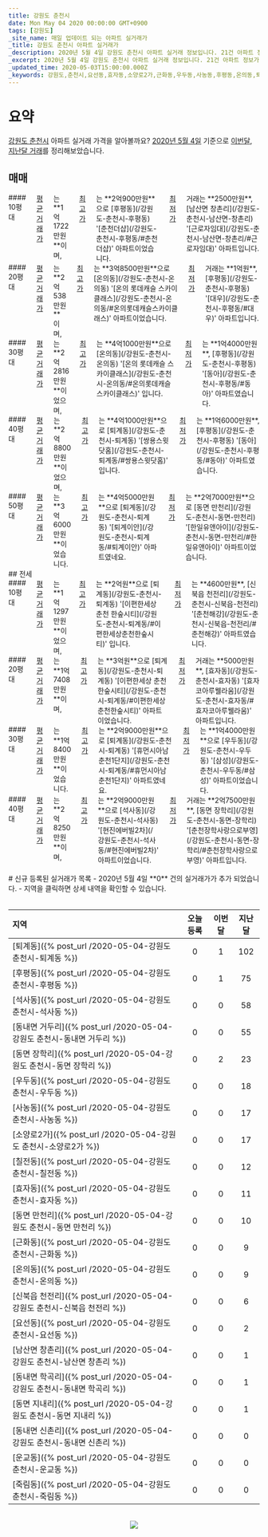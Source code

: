 ```yaml
---
title: 강원도 춘천시
date: Mon May 04 2020 00:00:00 GMT+0900
tags: [강원도]
_site_name: 매일 업데이트 되는 아파트 실거래가
_title: 강원도 춘천시 아파트 실거래가
_description: 2020년 5월 4일 강원도 춘천시 아파트 실거래 정보입니다. 21건 아파트 정보가 있습니다.
_excerpt: 2020년 5월 4일 강원도 춘천시 아파트 실거래 정보입니다. 21건 아파트 정보가 있습니다.
_updated_time: 2020-05-03T15:00:00.000Z
_keywords: 강원도,춘천시,요선동,효자동,소양로2가,근화동,우두동,사농동,후평동,온의동,퇴계동,석사동,칠전동,신북읍 천전리,동면 만천리,동면 장학리,동내면 거두리,동내면 학곡리,죽림동,남산면 창촌리,동내면 신촌리,운교동,동면 지내리
---
```



# 요약
<ins>강원도 춘천시</ins> 아파트 실거래 가격을 알아볼까요? <ins>2020년 5월 4일</ins> 기준으로 <ins>이번달, 지난달 거래</ins>를 정리해보았습니다.

## 매매
<div class="container">
<div class="six columns" markdown="1">
#### 10평대
<ins>평균 거래가</ins>는 **1억1722만원**이며, <ins>최고가</ins>는 **2억900만원**으로 [후평동](/강원도-춘천시-후평동) '[춘천더샵](/강원도-춘천시-후평동/#춘천더샵)' 아파트이었습니다. <ins>최저가</ins> 거래는 **2500만원**, [남산면 창촌리](/강원도-춘천시-남산면-창촌리) '[근로자임대](/강원도-춘천시-남산면-창촌리/#근로자임대)' 아파트입니다.
</div>
<div class="six columns" markdown="1">
#### 20평대
<ins>평균 거래가</ins>는 **2억538만원**이며, <ins>최고가</ins>는 **3억8500만원**으로 [온의동](/강원도-춘천시-온의동) '[온의 롯데캐슬 스카이클래스](/강원도-춘천시-온의동/#온의롯데캐슬스카이클래스)' 아파트이었습니다. <ins>최저가</ins> 거래는 **1억원**, [후평동](/강원도-춘천시-후평동) '[대우](/강원도-춘천시-후평동/#대우)' 아파트입니다.
</div>
</div>
<div class="container">
<div class="six columns" markdown="1">
#### 30평대
<ins>평균 거래가</ins>는 **2억2816만원**이었으며, <ins>최고가</ins>는 **4억1000만원**으로 [온의동](/강원도-춘천시-온의동) '[온의 롯데캐슬 스카이클래스](/강원도-춘천시-온의동/#온의롯데캐슬스카이클래스)' 입니다. <ins>최저가</ins>는 **1억4000만원**, [후평동](/강원도-춘천시-후평동) '[동아](/강원도-춘천시-후평동/#동아)' 아파트였습니다.
</div>
<div class="six columns" markdown="1">
#### 40평대
<ins>평균 거래가</ins>는 **2억8800만원**이었으며, <ins>최고가</ins>는 **4억1000만원**으로 [퇴계동](/강원도-춘천시-퇴계동) '[쌍용스윗닷홈](/강원도-춘천시-퇴계동/#쌍용스윗닷홈)' 입니다. <ins>최저가</ins>는 **1억6000만원**, [후평동](/강원도-춘천시-후평동) '[동아](/강원도-춘천시-후평동/#동아)' 아파트였습니다.
</div>
</div>
<div class="container">
<div class="twelve columns" markdown="1">
#### 50평대
<ins>평균 거래가</ins>는 **3억6000만원**이었습니다. <ins>최고가</ins>는 **4억5000만원**으로 [퇴계동](/강원도-춘천시-퇴계동) '[퇴계이안](/강원도-춘천시-퇴계동/#퇴계이안)' 아파트였네요. <ins>최저가</ins>는 **2억7000만원**으로 [동면 만천리](/강원도-춘천시-동면-만천리) '[한일유앤아이](/강원도-춘천시-동면-만천리/#한일유앤아이)' 아파트이었습니다.
</div>
</div>
## 전세
<div class="container">
<div class="six columns" markdown="1">
#### 10평대
<ins>평균 거래가</ins>는 **1억1297만원**이었으며, <ins>최고가</ins>는 **2억원**으로 [퇴계동](/강원도-춘천시-퇴계동) '[이편한세상 춘천 한숲시티](/강원도-춘천시-퇴계동/#이편한세상춘천한숲시티)' 입니다. <ins>최저가</ins>는 **4600만원**, [신북읍 천전리](/강원도-춘천시-신북읍-천전리) '[춘천해강](/강원도-춘천시-신북읍-천전리/#춘천해강)' 아파트였습니다.
</div>
<div class="six columns" markdown="1">
#### 20평대
<ins>평균 거래가</ins>는 **1억7408만원**이며, <ins>최고가</ins>는 **3억원**으로 [퇴계동](/강원도-춘천시-퇴계동) '[이편한세상 춘천 한숲시티](/강원도-춘천시-퇴계동/#이편한세상춘천한숲시티)' 아파트이었습니다. <ins>최저가</ins> 거래는 **5000만원**, [효자동](/강원도-춘천시-효자동) '[효자코아루웰라움](/강원도-춘천시-효자동/#효자코아루웰라움)' 아파트입니다.
</div>
</div>
<div class="container">
<div class="six columns" markdown="1">
#### 30평대
<ins>평균 거래가</ins>는 **1억8400만원**이었습니다. <ins>최고가</ins>는 **2억9000만원**으로 [퇴계동](/강원도-춘천시-퇴계동) '[휴먼시아남춘천1단지](/강원도-춘천시-퇴계동/#휴먼시아남춘천1단지)' 아파트였네요. <ins>최저가</ins>는 **1억4000만원**으로 [우두동](/강원도-춘천시-우두동) '[삼성](/강원도-춘천시-우두동/#삼성)' 아파트이었습니다.
</div>
<div class="six columns" markdown="1">
#### 40평대
<ins>평균 거래가</ins>는 **2억8250만원**이며, <ins>최고가</ins>는 **2억9000만원**으로 [석사동](/강원도-춘천시-석사동) '[현진에버빌2차](/강원도-춘천시-석사동/#현진에버빌2차)' 아파트이었습니다. <ins>최저가</ins> 거래는 **2억7500만원**, [동면 장학리](/강원도-춘천시-동면-장학리) '[춘천장학사랑으로부영](/강원도-춘천시-동면-장학리/#춘천장학사랑으로부영)' 아파트입니다.
</div>
</div>


<br>
# 신규 등록된 실거래가 목록
- 2020년 5월 4일 **0** 건의 실거래가가 추가 되었습니다.
- 지역을 클릭하면 상세 내역을 확인할 수 있습니다.
<br><br>

| 지역 | 오늘 등록 | 이번달 | 지난달 |
|:---|:---:|:---:|:---:|
| [퇴계동]({% post_url /2020-05-04-강원도 춘천시-퇴계동 %}) | 0 | 1 | 102|
| [후평동]({% post_url /2020-05-04-강원도 춘천시-후평동 %}) | 0 | 1 | 75|
| [석사동]({% post_url /2020-05-04-강원도 춘천시-석사동 %}) | 0 | 0 | 58|
| [동내면 거두리]({% post_url /2020-05-04-강원도 춘천시-동내면 거두리 %}) | 0 | 0 | 55|
| [동면 장학리]({% post_url /2020-05-04-강원도 춘천시-동면 장학리 %}) | 0 | 2 | 23|
| [우두동]({% post_url /2020-05-04-강원도 춘천시-우두동 %}) | 0 | 0 | 18|
| [사농동]({% post_url /2020-05-04-강원도 춘천시-사농동 %}) | 0 | 0 | 17|
| [소양로2가]({% post_url /2020-05-04-강원도 춘천시-소양로2가 %}) | 0 | 0 | 17|
| [칠전동]({% post_url /2020-05-04-강원도 춘천시-칠전동 %}) | 0 | 0 | 12|
| [효자동]({% post_url /2020-05-04-강원도 춘천시-효자동 %}) | 0 | 0 | 11|
| [동면 만천리]({% post_url /2020-05-04-강원도 춘천시-동면 만천리 %}) | 0 | 0 | 10|
| [근화동]({% post_url /2020-05-04-강원도 춘천시-근화동 %}) | 0 | 0 | 9|
| [온의동]({% post_url /2020-05-04-강원도 춘천시-온의동 %}) | 0 | 0 | 9|
| [신북읍 천전리]({% post_url /2020-05-04-강원도 춘천시-신북읍 천전리 %}) | 0 | 0 | 6|
| [요선동]({% post_url /2020-05-04-강원도 춘천시-요선동 %}) | 0 | 0 | 2|
| [남산면 창촌리]({% post_url /2020-05-04-강원도 춘천시-남산면 창촌리 %}) | 0 | 0 | 1|
| [동내면 학곡리]({% post_url /2020-05-04-강원도 춘천시-동내면 학곡리 %}) | 0 | 0 | 1|
| [동면 지내리]({% post_url /2020-05-04-강원도 춘천시-동면 지내리 %}) | 0 | 0 | 1|
| [동내면 신촌리]({% post_url /2020-05-04-강원도 춘천시-동내면 신촌리 %}) | 0 | 0 | 0|
| [운교동]({% post_url /2020-05-04-강원도 춘천시-운교동 %}) | 0 | 0 | 0|
| [죽림동]({% post_url /2020-05-04-강원도 춘천시-죽림동 %}) | 0 | 0 | 0|

<p align="center"><br><img src="https://via.placeholder.com/700x120"><br></p>
